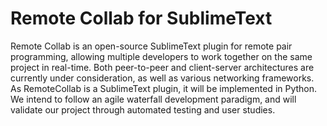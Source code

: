 Remote Collab for SublimeText
=============================

Remote Collab is an open-source SublimeText plugin for remote pair programming, allowing multiple developers to work together on the same project in real-time. Both peer-to-peer and client-server architectures are currently under consideration, as well as various networking frameworks. As RemoteCollab is a SublimeText plugin, it will be implemented in Python. We intend to follow an agile waterfall development paradigm, and will validate our project through automated testing and user studies.
